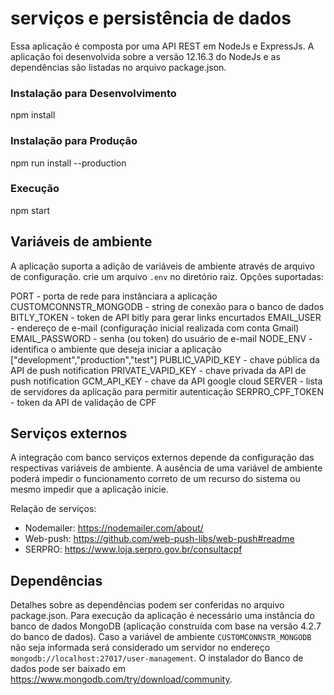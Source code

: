# serviços e persistência de dados

Essa aplicação é composta por uma API REST em NodeJs e ExpressJs.
A aplicação foi desenvolvida sobre a versão 12.16.3 do NodeJs e as dependências são listadas no arquivo package.json.

### Instalação para Desenvolvimento

npm install

### Instalação para Produção

npm run install --production

### Execução

npm start

## Variáveis de ambiente
A aplicação suporta a adição de variáveis de ambiente através de arquivo de configuração.
crie um arquivo `.env` no diretório raiz.
Opções suportadas:

PORT - porta de rede para instânciara a aplicação
CUSTOMCONNSTR_MONGODB - string de conexão para o banco de dados
BITLY_TOKEN - token de API bitly para gerar links encurtados
EMAIL_USER - endereço de e-mail (configuração inicial realizada com conta Gmail)
EMAIL_PASSWORD - senha (ou token) do usuário de e-mail
NODE_ENV - identifica o ambiente que deseja iniciar a aplicação ["development","production","test"]
PUBLIC_VAPID_KEY - chave pública da API de push notification
PRIVATE_VAPID_KEY - chave privada da API de push notification
GCM_API_KEY - chave da API google cloud
SERVER - lista de servidores da aplicação para permitir autenticação
SERPRO_CPF_TOKEN - token da API de validação de CPF


## Serviços externos
A integração com banco serviços externos depende da configuração das respectivas variáveis de ambiente.
A ausência de uma variável de ambiente poderá impedir o funcionamento correto de um recurso do sistema ou mesmo impedir que a aplicação inicie.

Relação de serviços:
- Nodemailer: https://nodemailer.com/about/
- Web-push: https://github.com/web-push-libs/web-push#readme
- SERPRO: https://www.loja.serpro.gov.br/consultacpf

## Dependências
Detalhes sobre as dependências podem ser conferidas no arquivo package.json.
Para execução da aplicação é necessário uma instância do banco de dados MongoDB (aplicação construída com base na versão 4.2.7 do banco de dados).
Caso a variável de ambiente `CUSTOMCONNSTR_MONGODB` não seja informada será considerado um servidor no endereço `mongodb://localhost:27017/user-management`.
O instalador do Banco de dados pode ser baixado em https://www.mongodb.com/try/download/community.